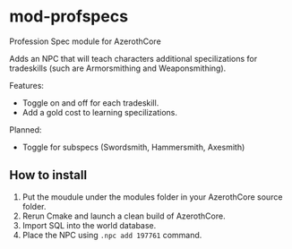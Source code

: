 # mod-profspecs
Profession Spec module for AzerothCore

Adds an NPC that will teach characters additional specilizations for tradeskills (such are Armorsmithing and Weaponsmithing).

Features:
- Toggle on and off for each tradeskill.
- Add a gold cost to learning specilizations. 

Planned:
- Toggle for subspecs (Swordsmith, Hammersmith, Axesmith)

## How to install
1. Put the moudule under the modules folder in your AzerothCore source folder.
2. Rerun Cmake and launch a clean build of AzerothCore.
3. Import SQL into the world database.
4. Place the NPC using `.npc add 197761` command.

